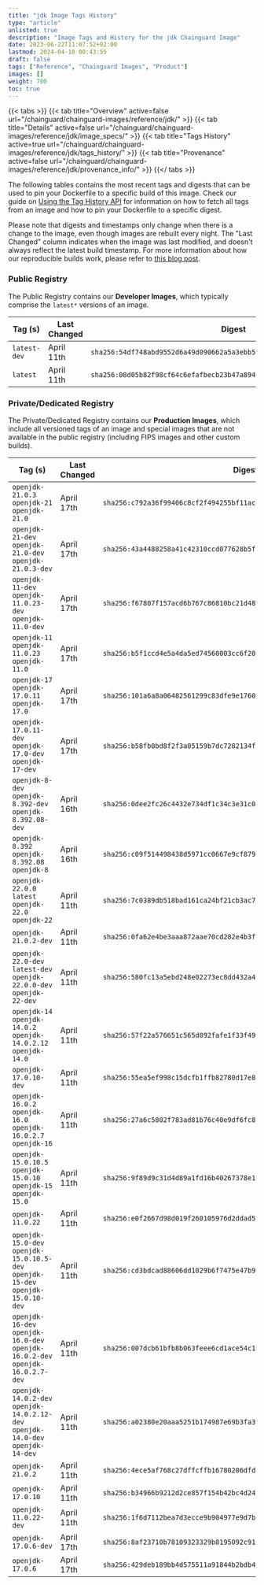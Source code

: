 ```yaml
---
title: "jdk Image Tags History"
type: "article"
unlisted: true
description: "Image Tags and History for the jdk Chainguard Image"
date: 2023-06-22T11:07:52+02:00
lastmod: 2024-04-18 00:43:55
draft: false
tags: ["Reference", "Chainguard Images", "Product"]
images: []
weight: 700
toc: true
---
```


{{< tabs >}}
{{< tab title="Overview" active=false url="/chainguard/chainguard-images/reference/jdk/" >}}
{{< tab title="Details" active=false url="/chainguard/chainguard-images/reference/jdk/image_specs/" >}}
{{< tab title="Tags History" active=true url="/chainguard/chainguard-images/reference/jdk/tags_history/" >}}
{{< tab title="Provenance" active=false url="/chainguard/chainguard-images/reference/jdk/provenance_info/" >}}
{{</ tabs >}}

The following tables contains the most recent tags and digests that can be used to pin your Dockerfile to a specific build of this image. Check our guide on [Using the Tag History API](/chainguard/chainguard-images/using-the-tag-history-api/) for information on how to fetch all tags from an image and how to pin your Dockerfile to a specific digest.

Please note that digests and timestamps only change when there is a change to the image, even though images are rebuilt every night. The "Last Changed" column indicates when the image was last modified, and doesn't always reflect the latest build timestamp. For more information about how our reproducible builds work, please refer to [this blog post](https://www.chainguard.dev/unchained/reproducing-chainguards-reproducible-image-builds).

### Public Registry
The Public Registry contains our **Developer Images**, which typically comprise the `latest*` versions of an image.

| Tag (s)       | Last Changed | Digest                                                                    |
|---------------|--------------|---------------------------------------------------------------------------|
|  `latest-dev` | April 11th   | `sha256:54df748abd9552d6a49d090662a5a3ebb5afc3bf522772d948c4db98ec0d4e6d` |
|  `latest`     | April 11th   | `sha256:08d05b82f98cf64c6efafbecb23b47a894e791a60c26dd3cc225157ba138e419` |


### Private/Dedicated Registry
The Private/Dedicated Registry contains our **Production Images**, which include all versioned tags of an image and special images that are not available in the public registry (including FIPS images and other custom builds).

| Tag (s)                                                                            | Last Changed | Digest                                                                    |
|------------------------------------------------------------------------------------|--------------|---------------------------------------------------------------------------|
|  `openjdk-21.0.3` `openjdk-21` `openjdk-21.0`                                      | April 17th   | `sha256:c792a36f99406c8cf2f494255bf11acedc166536a22983ee9fb00ae555f55305` |
|  `openjdk-21-dev` `openjdk-21.0-dev` `openjdk-21.0.3-dev`                          | April 17th   | `sha256:43a4488258a41c42310ccd077628b5f2bc969e090700c237873c40771f2a7312` |
|  `openjdk-11-dev` `openjdk-11.0.23-dev` `openjdk-11.0-dev`                         | April 17th   | `sha256:f67807f157acd6b767c86810bc21d4874fc0b77bb821add12088de4ed4d8c940` |
|  `openjdk-11` `openjdk-11.0.23` `openjdk-11.0`                                     | April 17th   | `sha256:b5f1ccd4e5a4da5ed74560003cc6f205a3d681dca74fc179bb35bb942c2f6dfb` |
|  `openjdk-17` `openjdk-17.0.11` `openjdk-17.0`                                     | April 17th   | `sha256:101a6a8a06482561299c83dfe9e17603909a36ae94de97c974fea9126895a6e7` |
|  `openjdk-17.0.11-dev` `openjdk-17.0-dev` `openjdk-17-dev`                         | April 17th   | `sha256:b58fb0bd8f2f3a05159b7dc7282134f29d2ae0218be5b4e44ef67147605d2a7f` |
|  `openjdk-8-dev` `openjdk-8.392-dev` `openjdk-8.392.08-dev`                        | April 16th   | `sha256:0dee2fc26c4432e734df1c34c3e31c0a277e85045d2d6650314c89ea5b9475d7` |
|  `openjdk-8.392` `openjdk-8.392.08` `openjdk-8`                                    | April 16th   | `sha256:c09f514498438d5971cc0667e9cf8798a16a6b21634337d248ff5905ada10568` |
|  `openjdk-22.0.0` `latest` `openjdk-22.0` `openjdk-22`                             | April 11th   | `sha256:7c0389db518bad161ca24bf21cb3ac79f7e724168847035994cc3a49c518a31a` |
|  `openjdk-21.0.2-dev`                                                              | April 11th   | `sha256:0fa62e4be3aaa872aae70cd282e4b3f3bbfba68b9c746c472c68fccdcb403a03` |
|  `openjdk-22.0-dev` `latest-dev` `openjdk-22.0.0-dev` `openjdk-22-dev`             | April 11th   | `sha256:580fc13a5ebd248e02273ec8dd432a490813ce8eb45005e0fde8dd05f6ae38d6` |
|  `openjdk-14` `openjdk-14.0.2` `openjdk-14.0.2.12` `openjdk-14.0`                  | April 11th   | `sha256:57f22a576651c565d892fafe1f33f49fee25ed612f977b59d5695363a2954f32` |
|  `openjdk-17.0.10-dev`                                                             | April 11th   | `sha256:55ea5ef998c15dcfb1ffb82780d17e89f68f8f0c65b1a96ff71ce71220589926` |
|  `openjdk-16.0.2` `openjdk-16.0` `openjdk-16.0.2.7` `openjdk-16`                   | April 11th   | `sha256:27a6c5802f783ad81b76c40e9df6fc82afa1640878555eae1628f8db3e3b1913` |
|  `openjdk-15.0.10.5` `openjdk-15.0.10` `openjdk-15` `openjdk-15.0`                 | April 11th   | `sha256:9f89d9c31d4d89a1fd16b40267378e1cdca79442666aeb99afffb4da06de5af1` |
|  `openjdk-11.0.22`                                                                 | April 11th   | `sha256:e0f2667d98d019f260105976d2ddad5eeebda2cdd66299bd43212707062354d8` |
|  `openjdk-15.0-dev` `openjdk-15.0.10.5-dev` `openjdk-15-dev` `openjdk-15.0.10-dev` | April 11th   | `sha256:cd3bdcad88606dd1029b6f7475e47b90a038bcf6bd25bff72f8c85349c76ad49` |
|  `openjdk-16-dev` `openjdk-16.0-dev` `openjdk-16.0.2-dev` `openjdk-16.0.2.7-dev`   | April 11th   | `sha256:007dcb61bfb8b063feee6cd1ace54c1549147a135e440801a18de6af8328b8e3` |
|  `openjdk-14.0.2-dev` `openjdk-14.0.2.12-dev` `openjdk-14.0-dev` `openjdk-14-dev`  | April 11th   | `sha256:a02380e20aaa5251b174987e69b3fa3036f8e78b89e06bbed1f5f8f8b0a9cc75` |
|  `openjdk-21.0.2`                                                                  | April 11th   | `sha256:4ece5af768c27dffcffb16780206dfdcd4b45c7edc682250d1b498cb2267d30c` |
|  `openjdk-17.0.10`                                                                 | April 11th   | `sha256:b34966b9212d2ce857f154b42bc4d242e0f46a68fb175a4b24d0dbdaafc6bf8b` |
|  `openjdk-11.0.22-dev`                                                             | April 11th   | `sha256:1f6d7112bea7d3ecce9b904977e9d7b9c771a1456313b49baf7d180de6d6c7b9` |
|  `openjdk-17.0.6-dev`                                                              | April 17th   | `sha256:8af23710b78109323329b8195092c9185f81ed7b002f363fbd85a95ad35bf40c` |
|  `openjdk-17.0.6`                                                                  | April 17th   | `sha256:429deb189bb4d575511a91844b2bdb45e3be956b748b2756408e3be517210541` |

